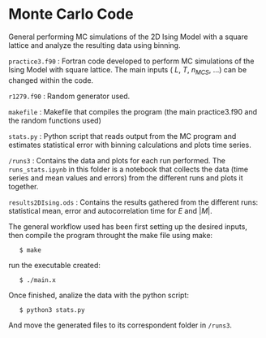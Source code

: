 # Monte Carlo Code

General performing MC simulations of the 2D Ising Model with a square lattice and analyze the resulting data using binning.

`practice3.f90` : Fortran code developed to perform MC simulations of the Ising Model with square lattice. The main inputs ( $L$, $T$, $n_{MCS}$, $...$) can be changed within the code. 

`r1279.f90` : Random generator used.

`makefile` : Makefile that compiles the program (the main practice3.f90 and the random functions used)

`stats.py` : Python script that reads output from the MC program and estimates statistical error with binning calculations and plots time series.

`/runs3` : Contains the data and plots for each run performed. The `runs_stats.ipynb` in this folder is a notebook that collects the data (time series and mean values and errors) from the different runs and plots it together.

`results2DIsing.ods` : Contains the results gathered from the different runs: statistical mean, error and autocorrelation time for $E$ and $|M|$.

The general workflow used has been first setting up the desired inputs, then compile the program throught the make file using make: 

```
   $ make 
```
run the executable created:
```
   $ ./main.x 
```
Once finished, analize the data with the python script:
```
   $ python3 stats.py 
```
And move the generated files to its correspondent folder in `/runs3`.
